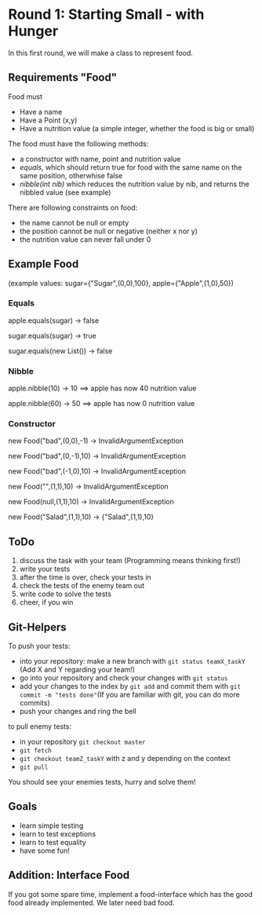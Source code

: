 # Round 1: Starting Small - with Hunger

In this first round, we will make a class to represent food.

## Requirements "Food"

Food must

- Have a name
- Have a Point (x,y)  
- Have a nutrition value (a simple integer, whether the food is big or small)

The food must have the following methods:

- a constructor with name, point and nutrition value
- *equals*, which should return true for food with the same name on the same position, otherwhise false
- *nibble(int nib)* which reduces the nutrition value by nib, and returns the nibbled value (see example) 

There are following constraints on food:

- the name cannot be null or empty
- the position cannot be null or negative (neither x nor y)
- the nutrition value can never fall under 0

## Example Food

(example values: sugar={"Sugar",(0,0),100}, apple={"Apple",(1,0),50})

### Equals

apple.equals(sugar) -> false

sugar.equals(sugar) -> true

sugar.equals(new List<Int>()) -> false

### Nibble

apple.nibble(10) -> 10 ==> apple has now 40 nutrition value

apple.nibble(60) -> 50 ==> apple has now 0 nutrition value

### Constructor

new Food("bad",(0,0),-1) -> InvalidArgumentException

new Food("bad",(0,-1),10) -> InvalidArgumentException

new Food("bad",(-1,0),10) -> InvalidArgumentException

new Food("",(1,1),10) -> InvalidArgumentException

new Food(null,(1,1),10) -> InvalidArgumentException

new Food("Salad",(1,1),10) -> {"Salad",(1,1),10}

## ToDo

1. discuss the task with your team (Programming means thinking first!)
2. write your tests
3. after the time is over, check your tests in
4. check the tests of the enemy team out
5. write code to solve the tests
6. cheer, if you win

## Git-Helpers

To push your tests:

- into your repository: make a new branch with `git status teamX_taskY` (Add X and Y regarding your team!)
- go into your repository and check your changes with `git status`
- add your changes to the index by `git add` and commit them with `git commit -m "tests done"`(If you are familiar with git, you can do more commits)
- push your changes and ring the bell

to pull enemy tests:

- in your repository `git checkout master`
- `git fetch`
- `git checkout teamZ_taskY` with z and y depending on the context
- `git pull`

You should see your enemies tests, hurry and solve them!

## Goals

- learn simple testing
- learn to test exceptions
- learn to test equality
- have some fun!

## Addition: Interface Food
If you got some spare time, implement a food-interface which has the good food already implemented. 
We later need bad food.
